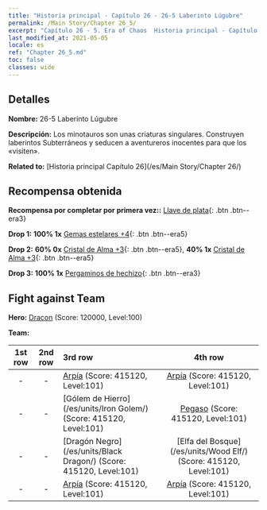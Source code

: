 ```yaml
---
title: "Historia principal - Capítulo 26 - 26-5 Laberinto Lúgubre"
permalink: /Main Story/Chapter 26_5/
excerpt: "Capítulo 26 - 5. Era of Chaos  Historia principal - Capítulo 26_5. 26-5 Laberinto Lúgubre"
last_modified_at: 2021-05-05
locale: es
ref: "Chapter 26_5.md"
toc: false
classes: wide
---
```


## Detalles

 **Nombre:** 26-5 Laberinto Lúgubre

 **Descripción:** Los minotauros son unas criaturas singulares. Construyen laberintos Subterráneos y seducen a aventureros inocentes para que los «visiten».

 **Related to:** [Historia principal Capítulo 26](/es/Main Story/Chapter 26/)

## Recompensa obtenida

 **Recompensa por completar por primera vez::** [Llave de plata](/ItemsES/con_693/){: .btn .btn--era3}

 **Drop 1:** **100% 1x** [Gemas estelares +4](/ItemsES/mat_93/){: .btn .btn--era5}

 **Drop 2:** **60% 0x** [Cristal de Alma +3](/ItemsES/mat_87/){: .btn .btn--era5}, **40% 1x** [Cristal de Alma +3](/ItemsES/mat_87/){: .btn .btn--era5}

 **Drop 3:** **100% 1x** [Pergaminos de hechizo](/ItemsES/con_694/){: .btn .btn--era3}


## Fight against Team
 **Hero:** [Dracon](/es/heroes/Dracon/) (Score: 120000, Level:100)

 **Team:**


  | 1st row | 2nd row | 3rd row | 4th row |
  |:----:|:----:|:----|:----:|
  | - | - | [Arpía](/es/units/Harpy/) (Score: 415120, Level:101)  | [Arpía](/es/units/Harpy/) (Score: 415120, Level:101)  |
  | - | - | [Gólem de Hierro](/es/units/Iron Golem/) (Score: 415120, Level:101)  | [Pegaso](/es/units/Pegasus/) (Score: 415120, Level:101)  |
  | - | - | [Dragón Negro](/es/units/Black Dragon/) (Score: 415120, Level:101)  | [Elfa del Bosque](/es/units/Wood Elf/) (Score: 415120, Level:101)  |
  | - | - | [Arpía](/es/units/Harpy/) (Score: 415120, Level:101)  | [Arpía](/es/units/Harpy/) (Score: 415120, Level:101)  |


